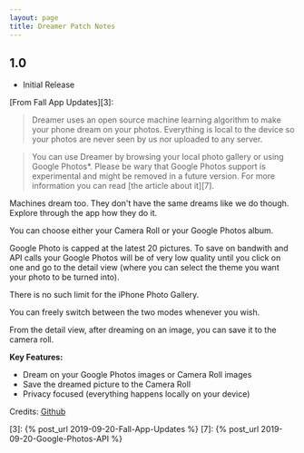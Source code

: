 ```yaml
---
layout: page
title: Dreamer Patch Notes
---
```


## 1.0

- Initial Release


[From Fall App Updates][3]:
>Dreamer uses an open source machine learning algorithm to make your phone dream on your photos. Everything is local to the device so your photos are never seen by us nor uploaded to any server.

>You can use Dreamer by browsing your local photo gallery or using Google Photos*. Please be wary that Google Photos support is experimental and might be removed in a future version. For more information you can read [the article about it][7].

Machines dream too. They don't have the same dreams like we do though. Explore through the app how they do it.

You can choose either your Camera Roll or your Google Photos album.

Google Photo is capped at the latest 20 pictures. To save on bandwith and API calls your Google Photos will be of very low quality until you click on one and go to the detail view (where you can select the theme you want your photo to be turned into).

There is no such limit for the iPhone Photo Gallery.

You can freely switch between the two modes whenever you wish.

From the detail view, after dreaming on an image, you can save it to the camera roll.

**Key Features:**

- Dream on your Google Photos images or Camera Roll images
- Save the dreamed picture to the Camera Roll
- Privacy focused (everything happens locally on your device)

Credits:
[Github][1]


[1]: https://github.com/jcjohnson/fast-neural-style/
[3]: {% post_url 2019-09-20-Fall-App-Updates %}
[7]: {% post_url 2019-09-20-Google-Photos-API %}
